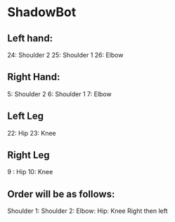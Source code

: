 # ShadowBot

 ## Left  hand:
   24: Shoulder 2
   25: Shoulder 1
   26: Elbow

 ## Right Hand:
   5: Shoulder 2
   6: Shoulder 1
   7: Elbow

##  Left  Leg
   22: Hip
   23: Knee

  ## Right Leg
   9 : Hip
   10: Knee


  ## Order will be as follows:
   Shoulder 1: Shoulder 2: Elbow: Hip: Knee
   Right then left
